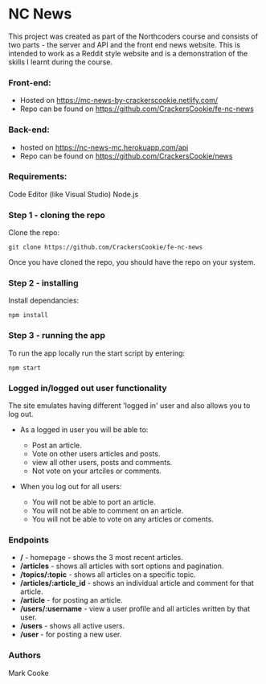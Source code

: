 # NC News

This project was created as part of the Northcoders course and consists of two parts - the server and API and the front end news website. This is intended to work as a Reddit style website and is a demonstration of the skills I learnt during the course.

### Front-end:

- Hosted on https://mc-news-by-crackerscookie.netlify.com/
- Repo can be found on https://github.com/CrackersCookie/fe-nc-news

### Back-end:

- hosted on https://nc-news-mc.herokuapp.com/api
- Repo can be found on https://github.com/CrackersCookie/news

### Requirements:

Code Editor (like Visual Studio)
Node.js

### Step 1 - cloning the repo

Clone the repo:

```
git clone https://github.com/CrackersCookie/fe-nc-news
```

Once you have cloned the repo, you should have the repo on your system.

### Step 2 - installing

Install dependancies:

```
npm install
```

### Step 3 - running the app

To run the app locally run the start script by entering:

```
npm start
```

### Logged in/logged out user functionality

The site emulates having different 'logged in' user and also allows you to log out.

- As a logged in user you will be able to:

  - Post an article.
  - Vote on other users articles and posts.
  - view all other users, posts and comments.
  - Not vote on your artciles or comments.

- When you log out for all users:
  - You will not be able to port an article.
  - You will not be able to comment on an article.
  - You will not be able to vote on any articles or coments.

### Endpoints

- **/** - homepage - shows the 3 most recent articles.
- **/articles** - shows all articles with sort options and pagination.
- **/topics/:topic** - shows all articles on a specific topic.
- **/articles/:article_id** - shows an individual article and comment for that article.
- **/article** - for posting an article.
- **/users/:username** - view a user profile and all articles written by that user.
- **/users** - shows all active users.
- **/user** - for posting a new user.

### Authors

Mark Cooke
